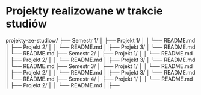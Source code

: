 # Projekty realizowane w trakcie studiów

projekty-ze-studiow/
├── Semestr 1/
│   ├── Projekt 1/
│   │   └── README.md
│   ├── Projekt 2/
│   │   └── README.md
│   ├── Projekt 3/
│       └── README.md
│   └── README.md
├── Semestr 2/
│   ├── Projekt 1/
│   │   └── README.md
│   ├── Projekt 2/
│   │   └── README.md
│   ├── Projekt 3/
│       └── README.md
│   └── README.md
├── Semestr 3/
│   ├── Projekt 1/
│   │   └── README.md
│   ├── Projekt 2/
│   │   └── README.md
│   ├── Projekt 3/
│       └── README.md
│   └── README.md
├── Semestr 4/
│   ├── Projekt 1/
│   │   └── README.md
│   ├── Projekt 2/
│   │   └── README.md
│   ├──
